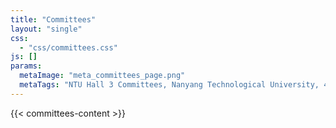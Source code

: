 ```yaml
---
title: "Committees"
layout: "single"
css:
  - "css/committees.css"
js: []
params:
  metaImage: "meta_committees_page.png"
  metaTags: "NTU Hall 3 Committees, Nanyang Technological University, 41st Hall Council, Elite Night Cycling, Hall Council NTU, Freshmen Orientation Programme NTU, Dinner & Dance NTU, NTU Hall 3 Activities, NTU Student Committees, Hall 3 Governing Body, NTU Student Life, NTU Hall Council Events, NTU Residential Committees, Hall 3 Leadership, NTU Student Governance"
---
```


{{< committees-content >}}
